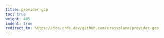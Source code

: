 ```yaml
---
title: provider-gcp
toc: true
weight: 405
indent: true
redirect_to: https://doc.crds.dev/github.com/crossplane/provider-gcp
---
```

